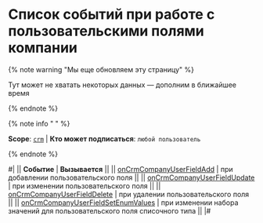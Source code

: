 # Список событий при работе с пользовательскими полями компании

{% note warning "Мы еще обновляем эту страницу" %}

Тут может не хватать некоторых данных — дополним в ближайшее время

{% endnote %}

{% note info " " %}

**Scope**: [`crm`](../../../../scopes/permissions.md) | **Кто может подписаться**: `любой пользователь`

{% endnote %}

#|
|| **Событие** | **Вызывается** ||
|| [onCrmCompanyUserFieldAdd](./on-crm-company-user-field-add.md) | при добавлении пользовательского поля ||
|| [onCrmCompanyUserFieldUpdate](./on-crm-company-user-field-update.md) | при изменении пользовательского поля ||
|| [onCrmCompanyUserFieldDelete](./on-crm-company-user-field-delete.md) | при удалении пользовательского поля ||
|| [onCrmCompanyUserFieldSetEnumValues](./on-crm-company-user-field-set-enum-values.md) | при изменении набора значений для пользовательского поля списочного типа ||
|#